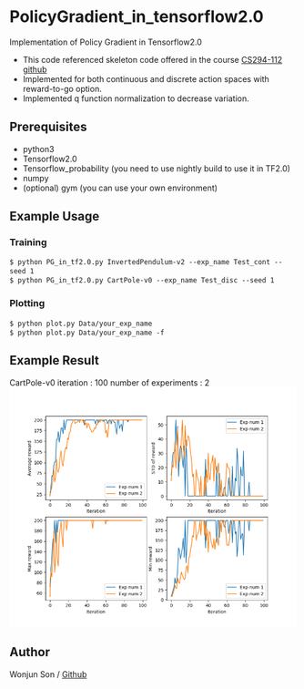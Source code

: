 # PolicyGradient_in_tensorflow2.0
Implementation of Policy Gradient in Tensorflow2.0

* This code referenced skeleton code offered in the course [CS294-112 github](https://github.com/berkeleydeeprlcourse/homework/tree/master/hw2)
* Implemented for both continuous and discrete action spaces with reward-to-go option.
* Implemented q function normalization to decrease variation.


## Prerequisites
* python3
* Tensorflow2.0
* Tensorflow_probability (you need to use nightly build to use it in TF2.0)
* numpy
* (optional) gym (you can use your own environment)

## Example Usage

### Training
	$ python PG_in_tf2.0.py InvertedPendulum-v2 --exp_name Test_cont --seed 1
	$ python PG_in_tf2.0.py CartPole-v0 --exp_name Test_disc --seed 1

### Plotting
	$ python plot.py Data/your_exp_name
	$ python plot.py Data/your_exp_name -f

## Example Result
CartPole-v0
iteration : 100
number of experiments : 2
![CartPole](result/CartPole-full.png)

## Author

Wonjun Son / [Github](https://github.com/wongongv)